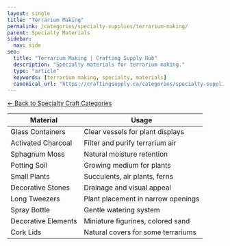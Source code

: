 ```yaml
---
layout: single
title: "Terrarium Making"
permalink: /categories/specialty-supplies/terrarium-making/
parent: Specialty Materials
sidebar:
  nav: side
seo:
  title: "Terrarium Making | Crafting Supply Hub"
  description: "Specialty materials for terrarium making."
  type: "article"
  keywords: [terrarium making, specialty, materials]
  canonical_url: "https://craftingsupply.ca/categories/specialty-supplies/terrarium-making/"
---
```


[← Back to Specialty Craft Categories](/categories/specialty-supplies/)

| Material | Usage |
|----------|-------|
| Glass Containers | Clear vessels for plant displays |
| Activated Charcoal | Filter and purify terrarium air |
| Sphagnum Moss | Natural moisture retention |
| Potting Soil | Growing medium for plants |
| Small Plants | Succulents, air plants, ferns |
| Decorative Stones | Drainage and visual appeal |
| Long Tweezers | Plant placement in narrow openings |
| Spray Bottle | Gentle watering system |
| Decorative Elements | Miniature figurines, colored sand |
| Cork Lids | Natural covers for some terrariums |
